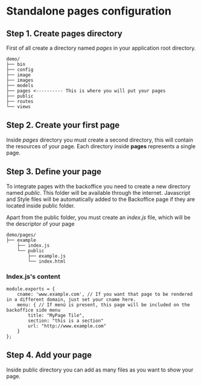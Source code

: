 # Standalone pages configuration

## Step 1. Create pages directory

First of all create a directory named *pages* in your application root directory.
```
demo/
├── bin
├── config
├── image
├── images
├── models
├── pages <---------- This is where you will put your pages
├── public
├── routes
└── views
```

## Step 2. Create your first page

Inside *pages* directory you must create a second directory, this will contain the resources of your page.
Each directory inside **pages** represents a single page.

## Step 3. Define your page

To integrate pages with the backoffice you need to create a new directory named *public*. This folder will be available
through the internet. Javascript and Style files will be automatically added to the Backoffice page if they are located inside public folder.

Apart from the public folder, you must create an *index.js* file, which will be the descriptor of your page

```
demo/pages/
├── example
    ├── index.js
    └── public
        ├── example.js
        └── index.html
```

### Index.js's content
```
module.exports = {
    cname: 'www.example.com', // If you want that page to be rendered in a different domain, just set your cname here.
    menu: { // If menú is present, this page will be included on the backoffice side menu
        title: "MyPage Tile",
        section: "this is a section"
        url: "http://www.example.com"
    }
};
```

## Step 4. Add your page

Inside public directory you can add as many files as you want to show your page.